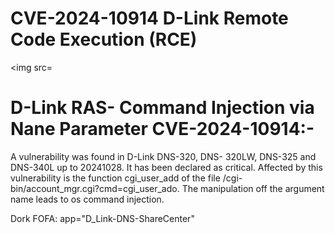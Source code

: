 # CVE-2024-10914  D-Link Remote Code Execution (RCE)
<img src=

# D-Link RAS- Command Injection via Nane Parameter CVE-2024-10914:- 
A vulnerability was found in D-Link DNS-320, DNS- 320LW, DNS-325 and DNS-340L up to 20241028. It has been declared as critical. Affected by this vulnerability is the function cgi_user_add of the file /cgi-bin/account_mgr.cgi?cmd=cgi_user_ado. The manipulation off the argument name leads to os command injection. 

Dork FOFA: app="D_Link-DNS-ShareCenter"
